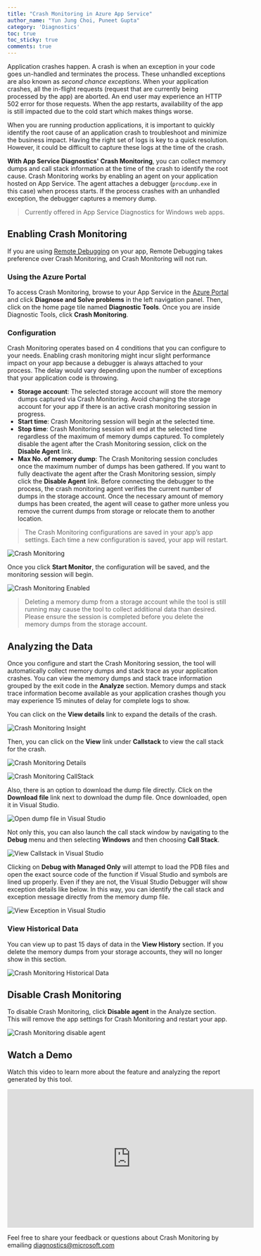 ```yaml
---
title: "Crash Monitoring in Azure App Service"
author_name: "Yun Jung Choi, Puneet Gupta"
category: 'Diagnostics'
toc: true
toc_sticky: true
comments: true
---
```


Application crashes happen. A crash is when an exception in your code goes un-handled and terminates the process. These unhandled exceptions are also known as _second chance exceptions_. When your application crashes, all the in-flight requests (request that are currently being processed by the app) are aborted. An end user may experience an HTTP 502 error for those requests. When the app restarts, availability of the app is still impacted due to the cold start which makes things worse.

When you are running production applications, it is important to quickly identify the root cause of an application crash to troubleshoot and minimize the business impact. Having the right set of logs is key to a quick resolution. However, it could be difficult to capture these logs at the time of the crash.

**With App Service Diagnostics' Crash Monitoring**, you can collect memory dumps and call stack information at the time of the crash to identify the root cause. Crash Monitoring works by enabling an agent on your application hosted on App Service. The agent attaches a debugger (`procdump.exe` in this case) when process starts. If the process crashes with an unhandled exception, the debugger captures a memory dump.

> Currently offered in App Service Diagnostics for Windows web apps.

## Enabling Crash Monitoring

If you are using [Remote Debugging](https://azure.microsoft.com/blog/introduction-to-remote-debugging-on-azure-web-sites/) on your app, Remote Debugging takes preference over Crash Monitoring, and Crash Monitoring will not run. 

### Using the Azure Portal

To access Crash Monitoring, browse to your App Service in the [Azure Portal](https://portal.azure.com) and click **Diagnose and Solve problems** in the left navigation panel. Then, click on the home page tile named **Diagnostic Tools**. Once you are inside Diagnostic Tools, click **Crash Monitoring**.

### Configuration

Crash Monitoring operates based on 4 conditions that you can configure to your needs. Enabling crash monitoring might incur slight performance impact on your app because a debugger is always attached to your process. The delay would vary depending upon the number of exceptions that your application code is throwing. 

- **Storage account**: The selected storage account will store the memory dumps captured via Crash Monitoring. Avoid changing the storage account for your app if there is an active crash monitoring session in progress.
- **Start time**: Crash Monitoring session will begin at the selected time.
- **Stop time**: Crash Monitoring session will end at the selected time regardless of the maximum of memory dumps captured. To completely disable the agent after the Crash Monitoring session, click on the **Disable Agent** link.
- **Max No. of memory dump**: The Crash Monitoring session concludes once the maximum number of dumps has been gathered. If you want to fully deactivate the agent after the Crash Monitoring session, simply click the **Disable Agent** link. Before connecting the debugger to the process, the crash monitoring agent verifies the current number of dumps in the storage account. Once the necessary amount of memory dumps has been created, the agent will cease to gather more unless you remove the current dumps from storage or relocate them to another location.

> The Crash Monitoring configurations are saved in your app’s app settings. Each time a new configuration is saved, your app will restart.

![Crash Monitoring]({{site.baseurl}}/media/2020/08/crash-monitoring-ui.png)

Once you click **Start Monitor**, the configuration will be saved, and the monitoring session will begin.

![Crash Monitoring Enabled]({{site.baseurl}}/media/2020/08/crash-monitoring-enabled.png)

> Deleting a memory dump from a storage account while the tool is still running may cause the tool to collect additional data than desired. Please ensure the session is completed before you delete the memory dumps from the storage account.

## Analyzing the Data

Once you configure and start the Crash Monitoring session, the tool will automatically collect memory dumps and stack trace as your application crashes. You can view the memory dumps and stack trace information grouped by the exit code in the **Analyze** section. Memory dumps and stack trace information become available as your application crashes though you may experience 15 minutes of delay for complete logs to show.

You can click on the **View details** link to expand the details of the crash.

![Crash Monitoring Insight]({{site.baseurl}}/media/2020/08/crash-monitoring-insight.png)

Then, you can click on the **View** link under **Callstack** to view the call stack for the crash.

![Crash Monitoring Details]({{site.baseurl}}/media/2020/08/crash-monitoring-details.png)

![Crash Monitoring CallStack]({{site.baseurl}}/media/2020/08/crash-monitoring-callstack.png)

Also, there is an option to download the dump file directly. Click on the **Download file** link next to download the dump file. Once downloaded, open it in Visual Studio.

![Open dump file in Visual Studio]({{site.baseurl}}/media/2020/08/crash-monitoring-visual-studio.png)

Not only this, you can also launch the call stack window by navigating to the **Debug** menu and then selecting **Windows** and then choosing **Call Stack**.

![View Callstack in Visual Studio]({{site.baseurl}}/media/2020/08/crash-monitoring-visual-studio-stack.png)

Clicking on **Debug with Managed Only** will attempt to load the PDB files and open the exact source code of the function if Visual Studio and symbols are lined up properly. Even if they are not, the Visual Studio Debugger will show exception details like below. In this way, you can identify the call stack and exception message directly from the memory dump file.

![View Exception in Visual Studio]({{site.baseurl}}/media/2020/08/crash-monitoring-visual-studio-exception.png)

### View Historical Data

You can view up to past 15 days of data in the **View History** section. If you delete the memory dumps from your storage accounts, they will no longer show in this section.

![Crash Monitoring Historical Data]({{site.baseurl}}/media/2020/08/crash-monitoring-history.png)

## Disable Crash Monitoring

To disable Crash Monitoring, click **Disable agent** in the Analyze section. This will remove the app settings for Crash Monitoring and restart your app.

![Crash Monitoring disable agent]({{site.baseurl}}/media/2020/08/crash-monitoring-disable-agent.png)

## Watch a Demo

Watch this video to learn more about the feature and analyzing the report generated by this tool.

<div class="responsive-video-container">
    <iframe 
            width="560"
            height="315"
            src="https://www.youtube.com/embed/k2MKBHwqMsQ"
            frameborder="0" 
            allow="accelerometer;
                   autoplay; 
                   encrypted-media;
                   gyroscope; 
                   picture-in-picture"
            allowfullscreen></iframe>
</div>


Feel free to share your feedback or questions about Crash Monitoring by emailing [diagnostics@microsoft.com](mailto:diagnostics@microsoft.com)
